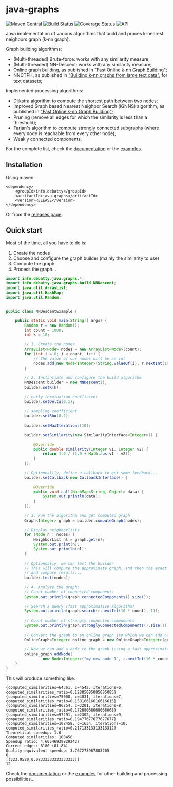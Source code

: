 # java-graphs

[![Maven Central](https://maven-badges.herokuapp.com/maven-central/info.debatty/java-graphs/badge.svg)](https://maven-badges.herokuapp.com/maven-central/info.debatty/java-graphs) [![Build Status](https://travis-ci.org/tdebatty/java-graphs.svg?branch=master)](https://travis-ci.org/tdebatty/java-graphs) [![Coverage Status](https://coveralls.io/repos/tdebatty/java-graphs/badge.svg?branch=master&service=github)](https://coveralls.io/github/tdebatty/java-graphs?branch=master) [![API](http://api123.web-d.be/api123-head.svg)](http://api123.web-d.be/api/java-graphs/head/index.html)

Java implementation of various algorithms that build and proces k-nearest neighbors graph (k-nn graph).

Graph building algorithms:
* (Multi-threaded) Brute-force: works with any similarity measure;
* (Multi-threaded) NN-Descent: works with any similarity measure;
* Online graph building, as published in ["Fast Online k-nn Graph Building"](http://arxiv.org/abs/1602.06819);
* NNCTPH, as published in ["Building k-nn graphs from large text data"](http://dx.doi.org/10.1109/BigData.2014.7004276), for text datasets;



Implemented processing algorithms:
* Dijkstra algorithm to compute the shortest path between two nodes;
* Improved Graph based Nearest Neighbor Search (iGNNS) algorithm, as published in ["Fast Online k-nn Graph Building"](http://arxiv.org/abs/1602.06819);
* Pruning (remove all edges for which the similarity is less than a threshold);
* Tarjan's algorithm to compute strongly connected subgraphs (where every node is reachable from every other node);
* Weakly connected components.

For the complete list, check the [documentation](http://api123.io/api/java-graphs/head/index.html) or the [examples](https://github.com/tdebatty/java-graphs/tree/master/src/main/java/info/debatty/java/graphs/examples).


## Installation

Using maven:
```
<dependency>
    <groupId>info.debatty</groupId>
    <artifactId>java-graphs</artifactId>
    <version>RELEASE</version>
</dependency>
```

Or from the [releases page](https://github.com/tdebatty/java-graphs/releases).

## Quick start

Most of the time, all you have to do is:

1. Create the nodes
2. Choose and configure the graph builder (mainly the similarity to use)
3. Compute the graph
4. Process the graph...

```java
import info.debatty.java.graphs.*;
import info.debatty.java.graphs.build.NNDescent;
import java.util.ArrayList;
import java.util.HashMap;
import java.util.Random;


public class NNDescentExample {

    public static void main(String[] args) {
        Random r = new Random();
        int count = 1000;
        int k = 10;
        
        // 1. Create the nodes
        ArrayList<Node> nodes = new ArrayList<Node>(count);
        for (int i = 0; i < count; i++) {
            // The value of our nodes will be an int
            nodes.add(new Node<Integer>(String.valueOf(i), r.nextInt(10 * count)));
        }
        
        // 2. Instantiate and configure the build algorithm
        NNDescent builder = new NNDescent();
        builder.setK(k);
        
        // early termination coefficient
        builder.setDelta(0.1);
        
        // sampling coefficient
        builder.setRho(0.2);
        
        builder.setMaxIterations(10);
        
        builder.setSimilarity(new SimilarityInterface<Integer>() {

            @Override
            public double similarity(Integer v1, Integer v2) {
                return 1.0 / (1.0 + Math.abs(v1 - v2));
            }
        });
        
        // Optionnallly, define a callback to get some feedback...
        builder.setCallback(new CallbackInterface() {

            @Override
            public void call(HashMap<String, Object> data) {
                System.out.println(data);
            }
        });
        
        // 3. Run the algorithm and get computed graph
        Graph<Integer> graph = builder.computeGraph(nodes);
        
        // Display neighborlists
        for (Node n : nodes) {
            NeighborList nl = graph.get(n);
            System.out.print(n);
            System.out.println(nl);
        }
        
        // Optionnally, we can test the builder
        // This will compute the approximate graph, and then the exact graph
        // and compare results...
        builder.test(nodes);
        
        // 4. Analyze the graph:
        // Count number of connected components
        System.out.println(graph.connectedComponents().size());
        
        // Search a query (fast approximative algorithm)
        System.out.println(graph.search(r.nextInt(10 * count), 1));
        
        // Count number of strongly connected components
        System.out.println(graph.stronglyConnectedComponents().size());
        
        // Convert the graph to an online graph (to which we can add new nodes)
        OnlineGraph<Integer> online_graph = new OnlineGraph<Integer>(graph);
        
        // Now we can add a node to the graph (using a fast approximate algorithm)
        online_graph.addNode(
                new Node<Integer>("my new node 1", r.nextInt(10 * count)));
    }
}
```

This will produce something like:

```
{computed_similarities=64361, c=4542, iterations=6, computed_similarities_ratio=0.12885085085085085}
{computed_similarities=75008, c=4031, iterations=7, computed_similarities_ratio=0.15016616616616615}
{computed_similarities=86254, c=3201, iterations=8, computed_similarities_ratio=0.17268068068068068}
{computed_similarities=97291, c=2302, iterations=9, computed_similarities_ratio=0.19477677677677677}
{computed_similarities=108458, c=1634, iterations=10, computed_similarities_ratio=0.21713313313313312}
Theoretical speedup: 1.0
Computed similarities: 108458
Speedup ratio: 4.605469398292427
Correct edges: 8180 (81.8%)
Quality-equivalent speedup: 3.767273967803205
6
[(523,9520,0.08333333333333333)]
12

```

Check the [documentation](http://api123.io/api/java-graphs/head/index.html) or the [examples](https://github.com/tdebatty/java-graphs/tree/master/src/main/java/info/debatty/java/graphs/examples) for other building and processing possibilities...
